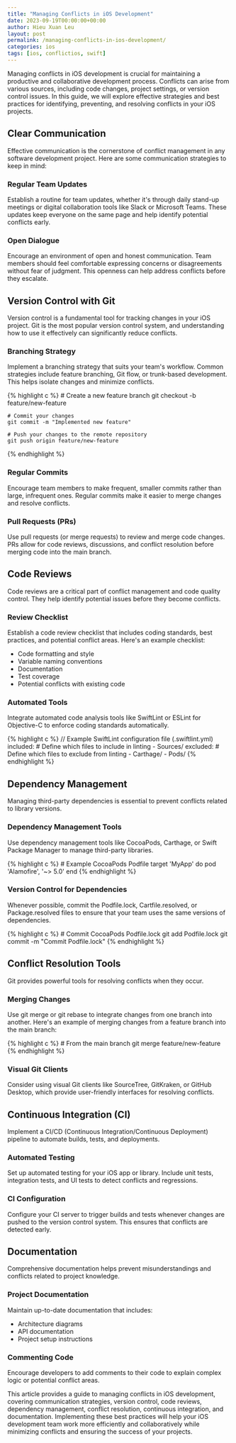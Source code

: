 ```yaml
---
title: "Managing Conflicts in iOS Development"
date: 2023-09-19T00:00:00+00:00
author: Hieu Xuan Leu
layout: post
permalink: /managing-conflicts-in-ios-development/
categories: ios
tags: [ios, conflictios, swift]
---
```

Managing conflicts in iOS development is crucial for maintaining a productive and collaborative development process. Conflicts can arise from various sources, including code changes, project settings, or version control issues. In this guide, we will explore effective strategies and best practices for identifying, preventing, and resolving conflicts in your iOS projects.

## Clear Communication
Effective communication is the cornerstone of conflict management in any software development project. Here are some communication strategies to keep in mind:

### Regular Team Updates
Establish a routine for team updates, whether it's through daily stand-up meetings or digital collaboration tools like Slack or Microsoft Teams. These updates keep everyone on the same page and help identify potential conflicts early.

### Open Dialogue
Encourage an environment of open and honest communication. Team members should feel comfortable expressing concerns or disagreements without fear of judgment. This openness can help address conflicts before they escalate.

## Version Control with Git
Version control is a fundamental tool for tracking changes in your iOS project. Git is the most popular version control system, and understanding how to use it effectively can significantly reduce conflicts.

### Branching Strategy
Implement a branching strategy that suits your team's workflow. Common strategies include feature branching, Git flow, or trunk-based development. This helps isolate changes and minimize conflicts.

{% highlight c %}
	# Create a new feature branch
	git checkout -b feature/new-feature

	# Commit your changes
	git commit -m "Implemented new feature"

	# Push your changes to the remote repository
	git push origin feature/new-feature
{% endhighlight %}

### Regular Commits
Encourage team members to make frequent, smaller commits rather than large, infrequent ones. Regular commits make it easier to merge changes and resolve conflicts.

### Pull Requests (PRs)
Use pull requests (or merge requests) to review and merge code changes. PRs allow for code reviews, discussions, and conflict resolution before merging code into the main branch.

## Code Reviews
Code reviews are a critical part of conflict management and code quality control. They help identify potential issues before they become conflicts.

### Review Checklist
Establish a code review checklist that includes coding standards, best practices, and potential conflict areas. Here's an example checklist:
* Code formatting and style
* Variable naming conventions
* Documentation
* Test coverage
* Potential conflicts with existing code

### Automated Tools
Integrate automated code analysis tools like SwiftLint or ESLint for Objective-C to enforce coding standards automatically.

{% highlight c %}
	// Example SwiftLint configuration file (.swiftlint.yml)
	included: # Define which files to include in linting
	- Sources/
	excluded: # Define which files to exclude from linting
	- Carthage/
	- Pods/
{% endhighlight %}

## Dependency Management
Managing third-party dependencies is essential to prevent conflicts related to library versions.

### Dependency Management Tools
Use dependency management tools like CocoaPods, Carthage, or Swift Package Manager to manage third-party libraries.

{% highlight c %}
	# Example CocoaPods Podfile
	target 'MyApp' do
	pod 'Alamofire', '~> 5.0'
	end
{% endhighlight %}

### Version Control for Dependencies
Whenever possible, commit the Podfile.lock, Cartfile.resolved, or Package.resolved files to ensure that your team uses the same versions of dependencies.

{% highlight c %}
	# Commit CocoaPods Podfile.lock
	git add Podfile.lock
	git commit -m "Commit Podfile.lock"
{% endhighlight %}

## Conflict Resolution Tools
Git provides powerful tools for resolving conflicts when they occur.

### Merging Changes
Use git merge or git rebase to integrate changes from one branch into another. Here's an example of merging changes from a feature branch into the main branch:

{% highlight c %}
	# From the main branch
	git merge feature/new-feature
{% endhighlight %}

### Visual Git Clients
Consider using visual Git clients like SourceTree, GitKraken, or GitHub Desktop, which provide user-friendly interfaces for resolving conflicts.

## Continuous Integration (CI)
Implement a CI/CD (Continuous Integration/Continuous Deployment) pipeline to automate builds, tests, and deployments.

### Automated Testing
Set up automated testing for your iOS app or library. Include unit tests, integration tests, and UI tests to detect conflicts and regressions.

### CI Configuration
Configure your CI server to trigger builds and tests whenever changes are pushed to the version control system. This ensures that conflicts are detected early.

## Documentation
Comprehensive documentation helps prevent misunderstandings and conflicts related to project knowledge.

### Project Documentation
Maintain up-to-date documentation that includes:
- Architecture diagrams
- API documentation
- Project setup instructions

### Commenting Code
Encourage developers to add comments to their code to explain complex logic or potential conflict areas.

This article provides a guide to managing conflicts in iOS development, covering communication strategies, version control, code reviews, dependency management, conflict resolution, continuous integration, and documentation. Implementing these best practices will help your iOS development team work more efficiently and collaboratively while minimizing conflicts and ensuring the success of your projects.